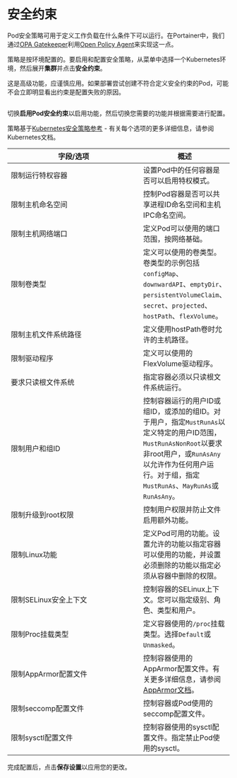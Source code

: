# 安全约束

Pod安全策略可用于定义工作负载在什么条件下可以运行。在Portainer中，我们通过[OPA Gatekeeper](https://github.com/open-policy-agent/gatekeeper)利用[Open Policy Agent](https://www.openpolicyagent.org/)来实现这一点。

策略是按环境配置的。要启用和配置安全策略，从菜单中选择一个Kubernetes环境，然后展开**集群**并点击**安全约束**。

这是高级功能，应谨慎应用。如果部署尝试创建不符合定义安全约束的Pod，可能不会立即明显看出约束是配置失败的原因。

<figure><img src="../..//assets/2.20-kubernetes-cluster-security.gif" alt=""><figcaption></figcaption></figure>

切换**启用Pod安全约束**以启用功能，然后切换您需要的功能并根据需要进行配置。

策略基于[Kubernetes安全策略参考](https://v1-21.docs.kubernetes.io/docs/concepts/policy/pod-security-policy/#policy-reference) - 有关每个选项的更多详细信息，请参阅Kubernetes文档。

<table><thead><tr><th width="370">字段/选项</th><th>概述</th></tr></thead><tbody><tr><td>限制运行特权容器</td><td>设置Pod中的任何容器是否可以启用特权模式。</td></tr><tr><td>限制主机命名空间</td><td>控制Pod容器是否可以共享进程ID命名空间和主机IPC命名空间。</td></tr><tr><td>限制主机网络端口</td><td>定义Pod可以使用的端口范围，按网络基础。</td></tr><tr><td>限制卷类型</td><td>定义可以使用的卷类型。卷类型的示例包括<code>configMap</code>、<code>downwardAPI</code>、<code>emptyDir</code>、<code>persistentVolumeClaim</code>、<code>secret</code>、<code>projected</code>、<code>hostPath</code>、<code>flexVolume</code>。</td></tr><tr><td>限制主机文件系统路径</td><td>定义使用hostPath卷时允许的主机路径。</td></tr><tr><td>限制驱动程序</td><td>定义可以使用的FlexVolume驱动程序。</td></tr><tr><td>要求只读根文件系统</td><td>指定容器必须以只读根文件系统运行。</td></tr><tr><td>限制用户和组ID</td><td>控制容器运行的用户ID或组ID，或添加的组ID。对于用户，指定<code>MustRunAs</code>以定义特定的用户ID范围，<code>MustRunAsNonRoot</code>以要求非root用户，或<code>RunAsAny</code>以允许作为任何用户运行。对于组，指定<code>MustRunAs</code>、<code>MayRunAs</code>或<code>RunAsAny</code>。</td></tr><tr><td>限制升级到root权限</td><td>控制用户权限并防止文件启用额外功能。</td></tr><tr><td>限制Linux功能</td><td>定义Pod可用的功能。设置允许的功能以指定容器可以使用的功能，并设置必须删除的功能以指定必须从容器中删除的权限。</td></tr><tr><td>限制SELinux安全上下文</td><td>控制容器的SELinux上下文。您可以指定级别、角色、类型和用户。</td></tr><tr><td>限制Proc挂载类型</td><td>定义容器使用的<code>/proc</code>挂载类型。选择<code>Default</code>或<code>Unmasked</code>。</td></tr><tr><td>限制AppArmor配置文件</td><td>控制容器使用的AppArmor配置文件。有关更多详细信息，请参阅<a href="https://v1-21.docs.kubernetes.io/docs/tutorials/clusters/apparmor/#podsecuritypolicy-annotations">AppArmor文档</a>。</td></tr><tr><td>限制seccomp配置文件</td><td>控制容器或Pod使用的seccomp配置文件。</td></tr><tr><td>限制sysctl配置文件</td><td>控制容器使用的sysctl配置文件。指定禁止Pod使用的sysctl。</td></tr></tbody></table>

完成配置后，点击**保存设置**以应用您的更改。
